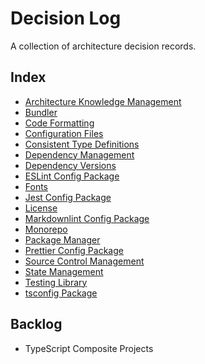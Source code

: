 # Decision Log

A collection of architecture decision records.

## Index

- [Architecture Knowledge Management](architecture-knowledge-management.md)
- [Bundler](bundler.md)
- [Code Formatting](code-formatting.md)
- [Configuration Files](configuration-files.md)
- [Consistent Type Definitions](consistent-type-definitions.md)
- [Dependency Management](dependency-management.md)
- [Dependency Versions](dependency-versions.md)
- [ESLint Config Package](eslint-config-package.md)
- [Fonts](fonts.md)
- [Jest Config Package](jest-config-package.md)
- [License](license.md)
- [Markdownlint Config Package](markdownlint-config-package.md)
- [Monorepo](monorepo.md)
- [Package Manager](package-manager.md)
- [Prettier Config Package](prettier-config-package.md)
- [Source Control Management](source-control-management.md)
- [State Management](state-management.md)
- [Testing Library](testing-library.md)
- [tsconfig Package](tsconfig-package.md)

## Backlog

- TypeScript Composite Projects
